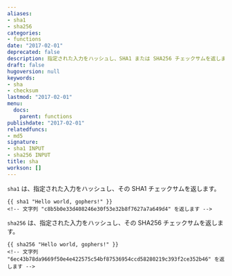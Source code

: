 ```yaml
---
aliases:
- sha1
- sha256
categories:
- functions
date: "2017-02-01"
deprecated: false
description: 指定された入力をハッシュし、SHA1 または SHA256 チェックサムを返します。
draft: false
hugoversion: null
keywords:
- sha
- checksum
lastmod: "2017-02-01"
menu:
  docs:
    parent: functions
publishdate: "2017-02-01"
relatedfuncs:
- md5
signature:
- sha1 INPUT
- sha256 INPUT
title: sha
workson: []
---
```


`sha1` は、指定された入力をハッシュし、その SHA1 チェックサムを返します。

```go-html-template
{{ sha1 "Hello world, gophers!" }}
<!-- 文字列 "c8b5b0e33d408246e30f53e32b8f7627a7a649d4" を返します -->
```

`sha256` は、指定された入力をハッシュし、その SHA256 チェックサムを返します。

```go-html-template
{{ sha256 "Hello world, gophers!" }}
<!-- 文字列 "6ec43b78da9669f50e4e422575c54bf87536954ccd58280219c393f2ce352b46" を返します -->
```

